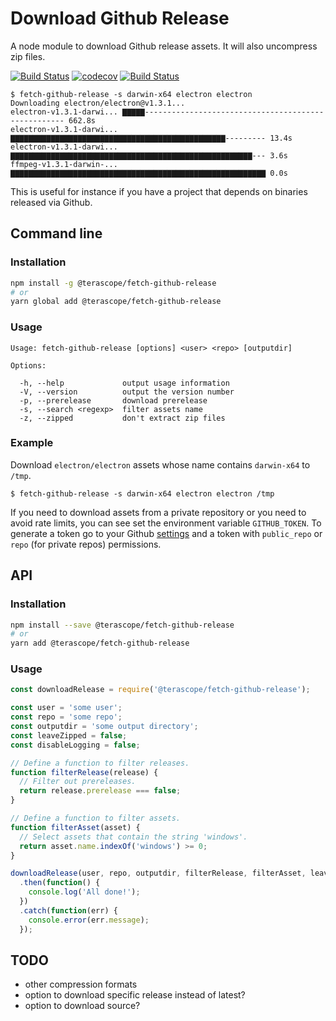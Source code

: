# Download Github Release

A node module to download Github release assets. It will also uncompress zip files.

[![Build Status](https://travis-ci.org/terascope/fetch-github-release.svg?branch=master)](https://travis-ci.org/terascope/fetch-github-release)
[![codecov](https://codecov.io/gh/terascope/fetch-github-release/branch/master/graph/badge.svg)](https://codecov.io/gh/terascope/fetch-github-release)
[![Build Status](https://david-dm.org/terascope/fetch-github-release.svg)](https://david-dm.org/terascope/fetch-github-release) 

```
$ fetch-github-release -s darwin-x64 electron electron
Downloading electron/electron@v1.3.1...
electron-v1.3.1-darwi... ▇▇▇▇▇---------------------------------------------------- 662.8s
electron-v1.3.1-darwi... ▇▇▇▇▇▇▇▇▇▇▇▇▇▇▇▇▇▇▇▇▇▇▇▇▇▇▇▇▇▇▇▇▇▇▇▇▇▇▇▇▇▇▇▇▇▇▇▇--------- 13.4s
electron-v1.3.1-darwi... ▇▇▇▇▇▇▇▇▇▇▇▇▇▇▇▇▇▇▇▇▇▇▇▇▇▇▇▇▇▇▇▇▇▇▇▇▇▇▇▇▇▇▇▇▇▇▇▇▇▇▇▇▇▇--- 3.6s
ffmpeg-v1.3.1-darwin-... ▇▇▇▇▇▇▇▇▇▇▇▇▇▇▇▇▇▇▇▇▇▇▇▇▇▇▇▇▇▇▇▇▇▇▇▇▇▇▇▇▇▇▇▇▇▇▇▇▇▇▇▇▇▇▇▇▇ 0.0s
```

This is useful for instance if you have a project that depends on binaries released via Github.

## Command line

### Installation

```bash
npm install -g @terascope/fetch-github-release
# or
yarn global add @terascope/fetch-github-release
```

### Usage

```
Usage: fetch-github-release [options] <user> <repo> [outputdir]

Options:

  -h, --help             output usage information
  -V, --version          output the version number
  -p, --prerelease       download prerelease
  -s, --search <regexp>  filter assets name
  -z, --zipped           don't extract zip files
```

### Example

Download `electron/electron` assets whose name contains `darwin-x64` to `/tmp`.

```
$ fetch-github-release -s darwin-x64 electron electron /tmp
```

If you need to download assets from a private repository or you need to avoid rate limits, you can see set the environment variable `GITHUB_TOKEN`. To generate a token go to your Github [settings](https://github.com/settings/tokens) and a token with `public_repo` or `repo` (for private repos) permissions.

## API

### Installation

```bash
npm install --save @terascope/fetch-github-release
# or
yarn add @terascope/fetch-github-release
```

### Usage

```javascript
const downloadRelease = require('@terascope/fetch-github-release');

const user = 'some user';
const repo = 'some repo';
const outputdir = 'some output directory';
const leaveZipped = false;
const disableLogging = false;

// Define a function to filter releases.
function filterRelease(release) {
  // Filter out prereleases.
  return release.prerelease === false;
}

// Define a function to filter assets.
function filterAsset(asset) {
  // Select assets that contain the string 'windows'.
  return asset.name.indexOf('windows') >= 0;
}

downloadRelease(user, repo, outputdir, filterRelease, filterAsset, leaveZipped, disableLogging)
  .then(function() {
    console.log('All done!');
  })
  .catch(function(err) {
    console.error(err.message);
  });
```

## TODO

- other compression formats
- option to download specific release instead of latest?
- option to download source?
